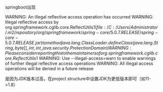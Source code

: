 springboot出现

WARNING: An illegal reflective access operation has occurred
WARNING: Illegal reflective access by org.springframework.cglib.core.ReflectUtils$1 (file:/C:/Users/Administrator/.m2/repository/org/springframework/spring-core/5.0.7.RELEASE/spring-core-5.0.7.RELEASE.jar) to method java.lang.ClassLoader.defineClass(java.lang.String,byte[],int,int,java.security.ProtectionDomain)
WARNING: Please consider reporting this to the maintainers of org.springframework.cglib.core.ReflectUtils$1
WARNING: Use --illegal-access=warn to enable warnings of further illegal reflective access operations
WARNING: All illegal access operations will be denied in a future release

是因为JDK版本过高，在project structure中设置JDK为更低版本即可（如11->1.8）